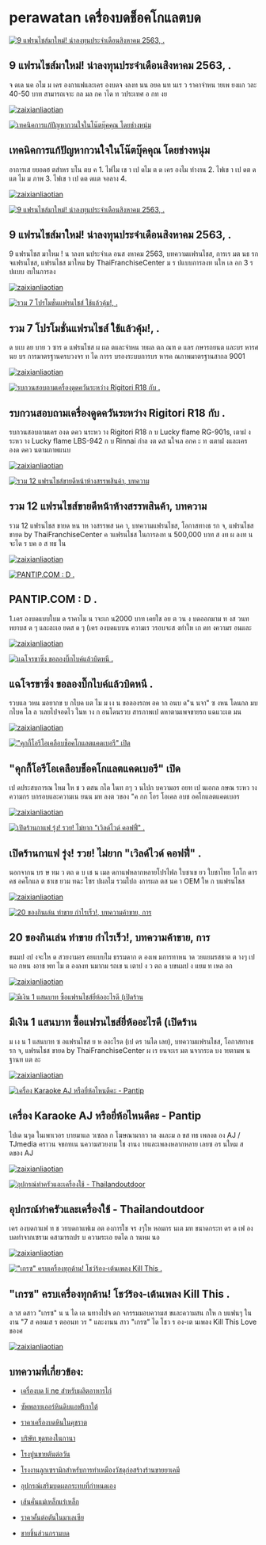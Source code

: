 # perawatan เครื่องบดช็อคโกแลตบด
<a href="https://mnn.zoosnet.net/LR/Chatpre.aspx?id=MNN94995150&p=https://topgrinding.com/" target="_blank">![9 แฟรนไชส์มาใหม่! น่าลงทุนประจำเดือนสิงหาคม 2563, .](https://github.com/technlg/images/blob/main/49.jpg)</a>
## 9 แฟรนไชส์มาใหม่! น่าลงทุนประจำเดือนสิงหาคม 2563, .
จ ดเด นค อไม ม เคร องกาแฟและเคร องบดจ งลงท นน อยค นท นเร ว ราคาจำหน ายเพ ยงแก วละ 40-50 บาท สามารถเจาะ กล มล กค าได ท วประเทศ อ กท งย 
<a href="https://mnn.zoosnet.net/LR/Chatpre.aspx?id=MNN94995150&p=https://topgrinding.com/" target="_blank"><img src="https://github.com/technlg/images/raw/main/chat11.jpg" alt="zaixianliaotian"/></a><a href="//whatsapp.shibangsoft.com/WhatsApp.php" ><img src="https://github.com/technlg/images/raw/main/chat11.png" alt=""></a>
<a href="https://mnn.zoosnet.net/LR/Chatpre.aspx?id=MNN94995150&p=https://topgrinding.com/" target="_blank">![เทคนิคการแก้ปัญหากวนใจในโน๊ตบุ๊คคุณ โดยช่างหนุ่ม](https://github.com/technlg/images/blob/main/57.jpg)</a>
## เทคนิคการแก้ปัญหากวนใจในโน๊ตบุ๊คคุณ โดยช่างหนุ่ม
อาการเส ยยอดฮ ตสำหร บโน ตบ ค 1. ไฟไม เข า เป ดไม ต ด เคร องไม ทำงาน 2. ไฟเข า เป ดต ด แต ไม ม ภาพ 3. ไฟเข า เป ดต ดแต จอลาง 4.
<a href="https://mnn.zoosnet.net/LR/Chatpre.aspx?id=MNN94995150&p=https://topgrinding.com/" target="_blank"><img src="https://github.com/technlg/images/raw/main/chat11.jpg" alt="zaixianliaotian"/></a><a href="//whatsapp.shibangsoft.com/WhatsApp.php" ><img src="https://github.com/technlg/images/raw/main/chat11.png" alt=""></a>
<a href="https://mnn.zoosnet.net/LR/Chatpre.aspx?id=MNN94995150&p=https://topgrinding.com/" target="_blank">![9 แฟรนไชส์มาใหม่! น่าลงทุนประจำเดือนสิงหาคม 2563, .](https://github.com/technlg/images/blob/main/16.jpg)</a>
## 9 แฟรนไชส์มาใหม่! น่าลงทุนประจำเดือนสิงหาคม 2563, .
9 แฟรนไชส มาใหม ! น าลงท นประจำเด อนส งหาคม 2563, บทความแฟรนไชส, การเร มต นธ รก จแฟรนไชส, แฟรนไชส มาใหม by ThaiFranchiseCenter ม ร ปแบบการลงท นให เล อก 3 ร ปแบบ งบในการลง 
<a href="https://mnn.zoosnet.net/LR/Chatpre.aspx?id=MNN94995150&p=https://topgrinding.com/" target="_blank"><img src="https://github.com/technlg/images/raw/main/chat11.jpg" alt="zaixianliaotian"/></a><a href="//whatsapp.shibangsoft.com/WhatsApp.php" ><img src="https://github.com/technlg/images/raw/main/chat11.png" alt=""></a>
<a href="https://mnn.zoosnet.net/LR/Chatpre.aspx?id=MNN94995150&p=https://topgrinding.com/" target="_blank">![รวม 7 โปรโมชั่นแฟรนไชส์ ใช้แล้วคุ้ม!, .](https://github.com/technlg/images/blob/main/56.jpg)</a>
## รวม 7 โปรโมชั่นแฟรนไชส์ ใช้แล้วคุ้ม!, .
ด บเบ ลย บาย ว ซาร ด แฟรนไชส ผ ผล ตและจำหน ายผล ตภ ณฑ ด แลร กษารถยนต และบร หารศ นย บร การมาตรฐานครบวงจร ท ได การร บรองระบบการบร หารค ณภาพมาตรฐานสากล 9001 
<a href="https://mnn.zoosnet.net/LR/Chatpre.aspx?id=MNN94995150&p=https://topgrinding.com/" target="_blank"><img src="https://github.com/technlg/images/raw/main/chat11.jpg" alt="zaixianliaotian"/></a><a href="//whatsapp.shibangsoft.com/WhatsApp.php" ><img src="https://github.com/technlg/images/raw/main/chat11.png" alt=""></a>
<a href="https://mnn.zoosnet.net/LR/Chatpre.aspx?id=MNN94995150&p=https://topgrinding.com/" target="_blank">![รบกวนสอบถามเครื่องดูดควันระหว่าง Rigitori R18 กับ .](https://github.com/technlg/images/blob/main/21.jpg)</a>
## รบกวนสอบถามเครื่องดูดควันระหว่าง Rigitori R18 กับ .
รบกวนสอบถามเคร องด ดคว นระหว าง Rigitori R18 ก บ Lucky flame RG-901s, เตาฝ งระหว าง Lucky flame LBS-942 ก บ Rinnai กำล งต ดส นใจเล อกค ะ ท งเตาฝ งและเคร องด ดคว นตามภาพแนบ
<a href="https://mnn.zoosnet.net/LR/Chatpre.aspx?id=MNN94995150&p=https://topgrinding.com/" target="_blank"><img src="https://github.com/technlg/images/raw/main/chat11.jpg" alt="zaixianliaotian"/></a><a href="//whatsapp.shibangsoft.com/WhatsApp.php" ><img src="https://github.com/technlg/images/raw/main/chat11.png" alt=""></a>
<a href="https://mnn.zoosnet.net/LR/Chatpre.aspx?id=MNN94995150&p=https://topgrinding.com/" target="_blank">![รวม 12 แฟรนไชส์ขายดีหน้าห้างสรรพสินค้า, บทความ ](https://github.com/technlg/images/blob/main/24.jpg)</a>
## รวม 12 แฟรนไชส์ขายดีหน้าห้างสรรพสินค้า, บทความ 
รวม 12 แฟรนไชส ขายด หน าห างสรรพส นค า, บทความแฟรนไชส, โอกาสทางธ รก จ, แฟรนไชส ขายด by ThaiFranchiseCenter ค าแฟรนไชส ในการลงท น 500,000 บาท ส งท ผ ลงท นจะได ร บค อ ส ทธ ใน 
<a href="https://mnn.zoosnet.net/LR/Chatpre.aspx?id=MNN94995150&p=https://topgrinding.com/" target="_blank"><img src="https://github.com/technlg/images/raw/main/chat11.jpg" alt="zaixianliaotian"/></a><a href="//whatsapp.shibangsoft.com/WhatsApp.php" ><img src="https://github.com/technlg/images/raw/main/chat11.png" alt=""></a>
<a href="https://mnn.zoosnet.net/LR/Chatpre.aspx?id=MNN94995150&p=https://topgrinding.com/" target="_blank">![PANTIP.COM : D .](https://github.com/technlg/images/blob/main/6.jpg)</a>
## PANTIP.COM : D .
1.เคร องบดแบบใบม ด ราคาไม น าจะเก น2000 บาท เคยใช อย ต วน ง บดออกมาม ท งส วนท หยาบส ด ๆ และละเอ ยดส ด ๆ (เคร องบดแบบน ความเร วรอบจะส งทำให เก ดท งความร อนและ 
<a href="https://mnn.zoosnet.net/LR/Chatpre.aspx?id=MNN94995150&p=https://topgrinding.com/" target="_blank"><img src="https://github.com/technlg/images/raw/main/chat11.jpg" alt="zaixianliaotian"/></a><a href="//whatsapp.shibangsoft.com/WhatsApp.php" ><img src="https://github.com/technlg/images/raw/main/chat11.png" alt=""></a>
<a href="https://mnn.zoosnet.net/LR/Chatpre.aspx?id=MNN94995150&p=https://topgrinding.com/" target="_blank">![แฉโจรขาซิ่ง ขอลองบิ๊กไบค์แล้วบิดหนี .](https://github.com/technlg/images/blob/main/52.jpg)</a>
## แฉโจรขาซิ่ง ขอลองบิ๊กไบค์แล้วบิดหนี .
รวบแล วหน มอยากข บ กไบค แต ไม ม เง น ขอลองรถพ อค าก อนบ ด"น นจา" ซ งหน โดนกล มบ กไบค ไล ล าเลยไปจอดไว ในห าง ก อนโดนรวบ สารภาพเป ดหาตามเพจขายรถ แฉแวะเต มน 
<a href="https://mnn.zoosnet.net/LR/Chatpre.aspx?id=MNN94995150&p=https://topgrinding.com/" target="_blank"><img src="https://github.com/technlg/images/raw/main/chat11.jpg" alt="zaixianliaotian"/></a><a href="//whatsapp.shibangsoft.com/WhatsApp.php" ><img src="https://github.com/technlg/images/raw/main/chat11.png" alt=""></a>
<a href="https://mnn.zoosnet.net/LR/Chatpre.aspx?id=MNN94995150&p=https://topgrinding.com/" target="_blank">!["คุกกี้โอรีโอเคลือบช็อคโกแลตแคดเบอรี" เปิด ](https://github.com/technlg/images/blob/main/63.jpg)</a>
## "คุกกี้โอรีโอเคลือบช็อคโกแลตแคดเบอรี" เปิด 
เป ดประสบการณ ใหม ให ช ว ตสน กได ในท กๆ ว นไปก บความอร อยท เป นเอกล กษณ ระหว างความกร บกรอบและความเน ยนน มท ลงต วของ "ค กก โอร โอเคล อบช อคโกแลตแคดเบอร 
<a href="https://mnn.zoosnet.net/LR/Chatpre.aspx?id=MNN94995150&p=https://topgrinding.com/" target="_blank"><img src="https://github.com/technlg/images/raw/main/chat11.jpg" alt="zaixianliaotian"/></a><a href="//whatsapp.shibangsoft.com/WhatsApp.php" ><img src="https://github.com/technlg/images/raw/main/chat11.png" alt=""></a>
<a href="https://mnn.zoosnet.net/LR/Chatpre.aspx?id=MNN94995150&p=https://topgrinding.com/" target="_blank">![เปิดร้านกาแฟ รุ่ง! รวย! ไม่ยาก "เวิลด์ไวด์ คอฟฟี่" .](https://github.com/technlg/images/blob/main/65.jpg)</a>
## เปิดร้านกาแฟ รุ่ง! รวย! ไม่ยาก "เวิลด์ไวด์ คอฟฟี่" .
นอกจากน บร ษ ทม ว ตถ ด บ เช น เมล ดกาแฟหลากหลายโปรไฟล ใบชาเข ยว ใบชาไทย โกโก ดาร คช อคโกแล ต ชาเข ยวม ทฉะ ไซร ปผลไม รวมไปถ งการผล ตส นค า OEM ให ก บแฟรนไชส 
<a href="https://mnn.zoosnet.net/LR/Chatpre.aspx?id=MNN94995150&p=https://topgrinding.com/" target="_blank"><img src="https://github.com/technlg/images/raw/main/chat11.jpg" alt="zaixianliaotian"/></a><a href="//whatsapp.shibangsoft.com/WhatsApp.php" ><img src="https://github.com/technlg/images/raw/main/chat11.png" alt=""></a>
<a href="https://mnn.zoosnet.net/LR/Chatpre.aspx?id=MNN94995150&p=https://topgrinding.com/" target="_blank">![20 ของกินเล่น ทำขาย กำไรเร็ว!, บทความค้าขาย, การ ](https://github.com/technlg/images/blob/main/64.jpg)</a>
## 20 ของกินเล่น ทำขาย กำไรเร็ว!, บทความค้าขาย, การ 
ขนมป งป งจะให ด สวยงามอร อยแบบไม ธรรมดาก ต องเพ มการทาหน าด วยแยมรสชาต ต างๆ เป นอ กหน งอาช พท ไม ต องลงท นมากม รถเข น เตาป ง ว ตถ ด บขนมป ง แยม ท เหล อก 
<a href="https://mnn.zoosnet.net/LR/Chatpre.aspx?id=MNN94995150&p=https://topgrinding.com/" target="_blank"><img src="https://github.com/technlg/images/raw/main/chat11.jpg" alt="zaixianliaotian"/></a><a href="//whatsapp.shibangsoft.com/WhatsApp.php" ><img src="https://github.com/technlg/images/raw/main/chat11.png" alt=""></a>
<a href="https://mnn.zoosnet.net/LR/Chatpre.aspx?id=MNN94995150&p=https://topgrinding.com/" target="_blank">![มีเงิน 1 แสนบาท ซื้อแฟรนไชส์ยี่ห้ออะไรดี (เปิดร้าน ](https://github.com/technlg/images/blob/main/16.jpg)</a>
## มีเงิน 1 แสนบาท ซื้อแฟรนไชส์ยี่ห้ออะไรดี (เปิดร้าน 
ม เง น 1 แสนบาท ซ อแฟรนไชส ย ห ออะไรด (เป ดร านได เลย), บทความแฟรนไชส, โอกาสทางธ รก จ, แฟรนไชส ขายด by ThaiFranchiseCenter ผ เร ยนจะเร มต นจากระด บง ายตามพ นฐานท แต ละ 
<a href="https://mnn.zoosnet.net/LR/Chatpre.aspx?id=MNN94995150&p=https://topgrinding.com/" target="_blank"><img src="https://github.com/technlg/images/raw/main/chat11.jpg" alt="zaixianliaotian"/></a><a href="//whatsapp.shibangsoft.com/WhatsApp.php" ><img src="https://github.com/technlg/images/raw/main/chat11.png" alt=""></a>
<a href="https://mnn.zoosnet.net/LR/Chatpre.aspx?id=MNN94995150&p=https://topgrinding.com/" target="_blank">![เครื่อง Karaoke AJ หรือยี่ห้อไหนดีคะ - Pantip](https://github.com/technlg/images/blob/main/4.jpg)</a>
## เครื่อง Karaoke AJ หรือยี่ห้อไหนดีคะ - Pantip
ไปเด นๆด ในเพาเวอร บายมาแล วเซลล ก โฆษณามากว าด งและม ล ขส ทธ เพลงต อง AJ / TJmedia คราวน จขกทเน นความสวยงาม ใช งานง ายและเพลงหลากหลาย เลยซ อร นใหม ส ดของ AJ
<a href="https://mnn.zoosnet.net/LR/Chatpre.aspx?id=MNN94995150&p=https://topgrinding.com/" target="_blank"><img src="https://github.com/technlg/images/raw/main/chat11.jpg" alt="zaixianliaotian"/></a><a href="//whatsapp.shibangsoft.com/WhatsApp.php" ><img src="https://github.com/technlg/images/raw/main/chat11.png" alt=""></a>
<a href="https://mnn.zoosnet.net/LR/Chatpre.aspx?id=MNN94995150&p=https://topgrinding.com/" target="_blank">![อุปกรณ์ทำครัวและเครื่องใช้ - Thailandoutdoor](https://github.com/technlg/images/blob/main/43.jpg)</a>
## อุปกรณ์ทำครัวและเครื่องใช้ - Thailandoutdoor
เคร องบดกาแฟ ท ช วยบดกาแฟเม อต องการใช จร งๆให หอมกร นเต มท ขนาดกระท ดร ด เฟ องบดทำจากเซราม คสามารถปร บ ความระเอ ยดได ก านหม นอ 
<a href="https://mnn.zoosnet.net/LR/Chatpre.aspx?id=MNN94995150&p=https://topgrinding.com/" target="_blank"><img src="https://github.com/technlg/images/raw/main/chat11.jpg" alt="zaixianliaotian"/></a><a href="//whatsapp.shibangsoft.com/WhatsApp.php" ><img src="https://github.com/technlg/images/raw/main/chat11.png" alt=""></a>
<a href="https://mnn.zoosnet.net/LR/Chatpre.aspx?id=MNN94995150&p=https://topgrinding.com/" target="_blank">!["เกรซ" ครบเครื่องทุกด้าน! โชว์ร้อง-เต้นเพลง Kill This .](https://github.com/technlg/images/blob/main/45.jpg)</a>
## "เกรซ" ครบเครื่องทุกด้าน! โชว์ร้อง-เต้นเพลง Kill This .
ล าส ดสาว "เกรซ" น น ได เด นทางไปจ ดก จกรรมมอบความส ขและความสน กให ก บแฟนๆ ในงาน "7 ส คอนเส ร ตออนท วร " และงานน สาว "เกรซ" ได โชว ร อง-เต นเพลง Kill This Love ของศ 
<a href="https://mnn.zoosnet.net/LR/Chatpre.aspx?id=MNN94995150&p=https://topgrinding.com/" target="_blank"><img src="https://github.com/technlg/images/raw/main/chat11.jpg" alt="zaixianliaotian"/></a><a href="//whatsapp.shibangsoft.com/WhatsApp.php" ><img src="https://github.com/technlg/images/raw/main/chat11.png" alt=""></a>
## บทความที่เกี่ยวข้อง:
* [เครื่องบด li ne สำหรับผลิตอาหารไก่](%E0%B9%80%E0%B8%84%E0%B8%A3%E0%B8%B7%E0%B9%88%E0%B8%AD%E0%B8%87%E0%B8%9A%E0%B8%94%20li%20ne%20%E0%B8%AA%E0%B8%B3%E0%B8%AB%E0%B8%A3%E0%B8%B1%E0%B8%9A%E0%B8%9C%E0%B8%A5%E0%B8%B4%E0%B8%95%E0%B8%AD%E0%B8%B2%E0%B8%AB%E0%B8%B2%E0%B8%A3%E0%B9%84%E0%B8%81%E0%B9%88.md)
* [ซัพพลายเออร์หินดิบแอฟริกาใต้](%E0%B8%8B%E0%B8%B1%E0%B8%9E%E0%B8%9E%E0%B8%A5%E0%B8%B2%E0%B8%A2%E0%B9%80%E0%B8%AD%E0%B8%AD%E0%B8%A3%E0%B9%8C%E0%B8%AB%E0%B8%B4%E0%B8%99%E0%B8%94%E0%B8%B4%E0%B8%9A%E0%B9%81%E0%B8%AD%E0%B8%9F%E0%B8%A3%E0%B8%B4%E0%B8%81%E0%B8%B2%E0%B9%83%E0%B8%95%E0%B9%89.md)
* [ราคาเครื่องบดหินในคุชราต](%E0%B8%A3%E0%B8%B2%E0%B8%84%E0%B8%B2%E0%B9%80%E0%B8%84%E0%B8%A3%E0%B8%B7%E0%B9%88%E0%B8%AD%E0%B8%87%E0%B8%9A%E0%B8%94%E0%B8%AB%E0%B8%B4%E0%B8%99%E0%B9%83%E0%B8%99%E0%B8%84%E0%B8%B8%E0%B8%8A%E0%B8%A3%E0%B8%B2%E0%B8%95.md)
* [บริษัท ขุดทองในกานา](%E0%B8%9A%E0%B8%A3%E0%B8%B4%E0%B8%A9%E0%B8%B1%E0%B8%97%20%E0%B8%82%E0%B8%B8%E0%B8%94%E0%B8%97%E0%B8%AD%E0%B8%87%E0%B9%83%E0%B8%99%E0%B8%81%E0%B8%B2%E0%B8%99%E0%B8%B2.md)
* [โรงปูนขายตันต่อวัน](%E0%B9%82%E0%B8%A3%E0%B8%87%E0%B8%9B%E0%B8%B9%E0%B8%99%E0%B8%82%E0%B8%B2%E0%B8%A2%E0%B8%95%E0%B8%B1%E0%B8%99%E0%B8%95%E0%B9%88%E0%B8%AD%E0%B8%A7%E0%B8%B1%E0%B8%99.md)
* [โรงงานลูกเซรามิกสำหรับการทำเหมืองวัสดุก่อสร้างร้านขายยาเคมี](%E0%B9%82%E0%B8%A3%E0%B8%87%E0%B8%87%E0%B8%B2%E0%B8%99%E0%B8%A5%E0%B8%B9%E0%B8%81%E0%B9%80%E0%B8%8B%E0%B8%A3%E0%B8%B2%E0%B8%A1%E0%B8%B4%E0%B8%81%E0%B8%AA%E0%B8%B3%E0%B8%AB%E0%B8%A3%E0%B8%B1%E0%B8%9A%E0%B8%81%E0%B8%B2%E0%B8%A3%E0%B8%97%E0%B8%B3%E0%B9%80%E0%B8%AB%E0%B8%A1%E0%B8%B7%E0%B8%AD%E0%B8%87%E0%B8%A7%E0%B8%B1%E0%B8%AA%E0%B8%94%E0%B8%B8%E0%B8%81%E0%B9%88%E0%B8%AD%E0%B8%AA%E0%B8%A3%E0%B9%89%E0%B8%B2%E0%B8%87%E0%B8%A3%E0%B9%89%E0%B8%B2%E0%B8%99%E0%B8%82%E0%B8%B2%E0%B8%A2%E0%B8%A2%E0%B8%B2%E0%B9%80%E0%B8%84%E0%B8%A1%E0%B8%B5.md)
* [อุปกรณ์เสริมบดผลกระทบที่กำหนดเอง](%E0%B8%AD%E0%B8%B8%E0%B8%9B%E0%B8%81%E0%B8%A3%E0%B8%93%E0%B9%8C%E0%B9%80%E0%B8%AA%E0%B8%A3%E0%B8%B4%E0%B8%A1%E0%B8%9A%E0%B8%94%E0%B8%9C%E0%B8%A5%E0%B8%81%E0%B8%A3%E0%B8%B0%E0%B8%97%E0%B8%9A%E0%B8%97%E0%B8%B5%E0%B9%88%E0%B8%81%E0%B8%B3%E0%B8%AB%E0%B8%99%E0%B8%94%E0%B9%80%E0%B8%AD%E0%B8%87.md)
* [เส้นคั่นแม่เหล็กแร่เหล็ก](%E0%B9%80%E0%B8%AA%E0%B9%89%E0%B8%99%E0%B8%84%E0%B8%B1%E0%B9%88%E0%B8%99%E0%B9%81%E0%B8%A1%E0%B9%88%E0%B9%80%E0%B8%AB%E0%B8%A5%E0%B9%87%E0%B8%81%E0%B9%81%E0%B8%A3%E0%B9%88%E0%B9%80%E0%B8%AB%E0%B8%A5%E0%B9%87%E0%B8%81.md)
* [ราคาคั้นต่อตันในมาเลเซีย](%E0%B8%A3%E0%B8%B2%E0%B8%84%E0%B8%B2%E0%B8%84%E0%B8%B1%E0%B9%89%E0%B8%99%E0%B8%95%E0%B9%88%E0%B8%AD%E0%B8%95%E0%B8%B1%E0%B8%99%E0%B9%83%E0%B8%99%E0%B8%A1%E0%B8%B2%E0%B9%80%E0%B8%A5%E0%B9%80%E0%B8%8B%E0%B8%B5%E0%B8%A2.md)
* [ขายชิ้นส่วนกรามบด](%E0%B8%82%E0%B8%B2%E0%B8%A2%E0%B8%8A%E0%B8%B4%E0%B9%89%E0%B8%99%E0%B8%AA%E0%B9%88%E0%B8%A7%E0%B8%99%E0%B8%81%E0%B8%A3%E0%B8%B2%E0%B8%A1%E0%B8%9A%E0%B8%94.md)
